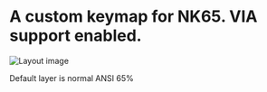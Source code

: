 A custom keymap for NK65. VIA support enabled.
=========================================================

![Layout image](https://i.imgur.com/DL0CjJO.png)

Default layer is normal ANSI 65%